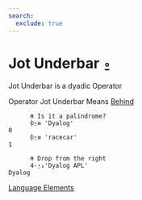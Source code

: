```yaml
---
search:
  exclude: true
---
```

<h1 class="heading"><span class="name">Jot Underbar</span> <span class="command">⍛</span></h1>

Jot Underbar is a dyadic Operator

Operator Jot Underbar Means
[Behind](../primitive-operators/behind.md)
```apl
      ⍝ Is it a palindrome?
      ⌽⍛≡ 'Dyalog' 
0
      ⌽⍛≡ 'racecar'
1

      ⍝ Drop from the right
      4-⍛↓'Dyalog APL'
Dyalog
```
[Language Elements](./language-elements.md)
